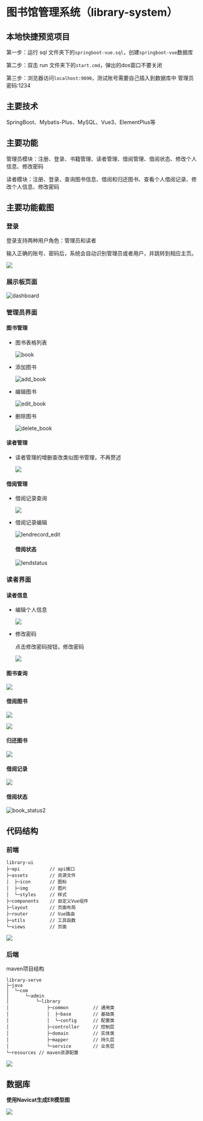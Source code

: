 # 图书馆管理系统（library-system）



## 本地快捷预览项目

第一步：运行 sql 文件夹下的`springboot-vue.sql`，创建`springboot-vue`数据库

第二步：双击 run 文件夹下的`start.cmd`，弹出的dos窗口不要关闭

第三步：浏览器访问`localhost:9090`，测试账号需要自己插入到数据库中
 管理员密码:1234


## 主要技术

SpringBoot、Mybatis-Plus、MySQL、Vue3、ElementPlus等



## 主要功能

管理员模块：注册、登录、书籍管理、读者管理、借阅管理、借阅状态、修改个人信息、修改密码

读者模块：注册、登录、查询图书信息、借阅和归还图书、查看个人借阅记录、修改个人信息、修改密码



## 主要功能截图

### 登录

登录支持两种用户角色：管理员和读者

输入正确的账号、密码后，系统会自动识别管理员或者用户，并跳转到相应主页。



![](images/login.png)



### 展示板页面

![dashboard](images/dashboard.png)

### 管理员界面

#### 图书管理

- 图书表格列表

   ![book](images/book.png)

- 添加图书

   ![add_book](images/add_book.png)

- 编辑图书

   ![edit_book](images/edit_book.png)

- 删除图书

   ![delete_book](images/delete_book.png)

   



#### 读者管理

- 读者管理的增删查改类似图书管理，不再赘述

  ![](images/reader.png)

  

#### 借阅管理

- 借阅记录查询

  ![](images/lendrecord.png)

- 借阅记录编辑

  ![lendrecord_edit](images/lendrecord_edit.png)

  #### 借阅状态
  
  ![lendstatus](images/lendstatus.png)



### 读者界面

#### 读者信息

- 编辑个人信息

  ![](images/person_edit.png)

- 修改密码

  点击修改密码按钮，修改密码

  ![](images/person_password.png)



#### 图书查询

![](images/book_search.png)

#### 借阅图书

![](images/lendbook.png)

![](images/lendbook_2.png)

#### 归还图书

![](images/returnbook.png)

#### 借阅记录

![](images/book_information.png)

#### 借阅状态

![book_status2](images/book_status2.png)



## 代码结构

### 前端

```shell
library-ui
├─api			// api接口
├─assets		// 资源文件	
│  ├─icon	 	// 图标
│  ├─img	 	// 图片
│  └─styles	 	// 样式
├─components	// 自定义Vue组件
├─layout		// 页面布局
├─router		// Vue路由
├─utils			// 工具函数
└─views			// 页面
```

![](images/ui.png)



### 后端

maven项目结构

```shell
library-serve
├─java
│  └─com
│      └─admin
│          └─library
│              ├─common			// 通用类
│              │  ├─base		// 基础类
│              │  └─config		// 配置类
│              ├─controller		// 控制层
│              ├─domain			// 实体类
│              ├─mapper			// 持久层
│              └─service		// 业务层
└─resources	// maven资源配置
```

![](images/application.png)



## 数据库

**使用Navicat生成ER模型图**

![](images/sql.png)
